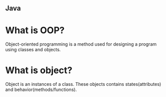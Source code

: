 ## Java


# What is OOP?
Object-oriented programming is a method used for designing a program using classes and objects.

# What is object?
Object is an instances of a class. These objects contains states(attributes) and behavior(methods/functions).
